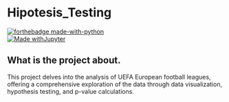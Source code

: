 # Hipotesis_Testing

[![forthebadge made-with-python](http://ForTheBadge.com/images/badges/made-with-python.svg)](https://www.python.org/)  
[![Made withJupyter](https://img.shields.io/badge/Made%20with-Jupyter-orange?style=for-the-badge&logo=Jupyter)](https://jupyter.org/try)

## What is the project about.
This project delves into the analysis of UEFA European football leagues, offering a comprehensive exploration of the data through data visualization, hypothesis testing, and p-value calculations.
